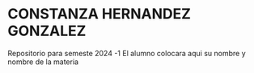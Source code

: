 # CONSTANZA HERNANDEZ GONZALEZ
Repositorio para semeste 2024 -1
El alumno colocara aqui su nombre y nombre de la materia
